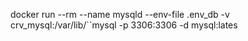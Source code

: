 docker run --rm --name mysqld --env-file .env_db -v crv_mysql:/var/lib/``mysql -p 3306:3306 -d mysql:lates 
